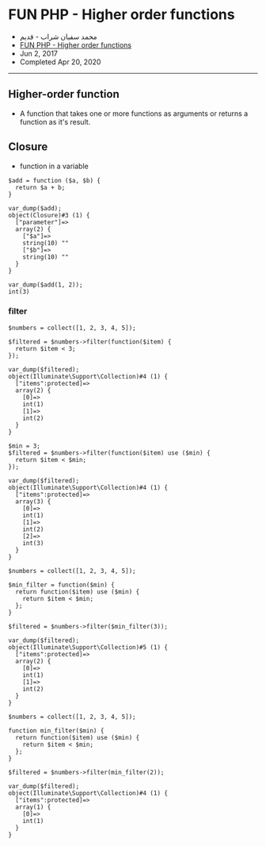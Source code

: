# FUN PHP - Higher order functions

- محمد سفيان شراب - قديم
- [FUN PHP - Higher order functions](https://www.youtube.com/watch?v=sUJ8j2UR5kU)
- Jun 2, 2017
- Completed Apr 20, 2020

---

## Higher-order function

- A function that takes one or more functions as arguments or returns a function as it's result.

## Closure

- function in a variable

```
$add = function ($a, $b) {
  return $a + b;
}

var_dump($add);
object(Closure)#3 (1) {
  ["parameter"]=>
  array(2) {
    ["$a"]=>
    string(10) ""
    ["$b"]=>
    string(10) ""
  }
}

var_dump($add(1, 2));
int(3)

```

### filter

```
$numbers = collect([1, 2, 3, 4, 5]);

$filtered = $numbers->filter(function($item) {
  return $item < 3;
});

var_dump($filtered);
object(Illuminate\Support\Collection)#4 (1) {
  ["items":protected]=>
  array(2) {
    [0]=>
    int(1)
    [1]=>
    int(2)
  }
}
```

```
$min = 3;
$filtered = $numbers->filter(function($item) use ($min) {
  return $item < $min;
});

var_dump($filtered);
object(Illuminate\Support\Collection)#4 (1) {
  ["items":protected]=>
  array(3) {
    [0]=>
    int(1)
    [1]=>
    int(2)
    [2]=>
    int(3)
  }
}
```

```
$numbers = collect([1, 2, 3, 4, 5]);

$min_filter = function($min) {
  return function($item) use ($min) {
    return $item < $min;
  };
}

$filtered = $numbers->filter($min_filter(3));

var_dump($filtered);
object(Illuminate\Support\Collection)#5 (1) {
  ["items":protected]=>
  array(2) {
    [0]=>
    int(1)
    [1]=>
    int(2)
  }
}
```

```
$numbers = collect([1, 2, 3, 4, 5]);

function min_filter($min) {
  return function($item) use ($min) {
    return $item < $min;
  };
}

$filtered = $numbers->filter(min_filter(2));

var_dump($filtered);
object(Illuminate\Support\Collection)#4 (1) {
  ["items":protected]=>
  array(1) {
    [0]=>
    int(1)
  }
}
```
